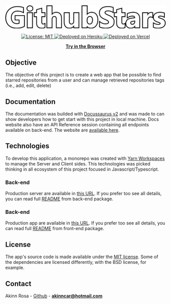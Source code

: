 <p align="center">
  <img src="./packages/client/src/assets/images/header-docs.png" href="https://github-stars-akinncar.vercel.app/" width="560">
</p>

<p align="center">
  <a aria-label="" href="/LICENSE" target="_blank">
    <img alt="License: MIT" src="https://img.shields.io/badge/License-MIT-success.svg?style=flat-square&color=33CC12" target="_blank" />
  </a>

  <a aria-label="heroku" href="https://github-stars-api-akinncar.herokuapp.com/" target="_blank">
    <img alt="Deployed on Heroku" src="https://heroku-badge.herokuapp.com/?app=github-stars-api-akinncar" />
  </a>

  <a aria-label="vercel" href="https://github-stars-akinncar.vercel.app/" target="_blank">
    <img alt="Deployed on Vercel" src="http://therealsujitk-vercel-badge.vercel.app/?app=therealsujitk-vercel-badge" />
  </a>
</p>

<p align="center">
  <a aria-label="try fortstatus" href="https://github-stars-akinncar.vercel.app/"><b>Try in the Browser</b></a>
</p>

## Objective

The objective of this project is to create a web app that be possible to find starred repositories from a user and can manage retrieved repositories tags (i.e., add, edit, delete)

## Documentation

The documentation was builded with [Docussaurus v2](https://v2.docusaurus.io/) and was made to can show developers how to get start with this project in local machine. Docs website also have an API Reference session containing all endpoints available on back-end. The website are [available here](https://github-stars-docs.vercel.app/).

## Technologies

To develop this application, a monorepo was created with [Yarn Workspaces](https://classic.yarnpkg.com/en/docs/workspaces/) to manage the Server and Client sides. This technologies was picked thinking in all ecosystem of this project focused in Javascript/Typescript.

### Back-end

Production server are available in [this URL](https://github-stars-api-akinncar.herokuapp.com/). If you prefer too see all details, you can read full [README](./packages/client/README.md) from back-end package.

### Back-end

Production app are available in [this URL](https://github-stars-akinncar.vercel.app/). If you prefer too see all details, you can read full [README](./packages/server/README.md) from front-end package.

## License

The app's source code is made available under the [MIT license](LICENSE). Some of the dependencies are licensed differently, with the BSD license, for example.

## Contact

Akinn Rosa - [Github](https://github.com/akinncar) - **[akinncar@hotmail.com](mailto:akinncar@hotmail.com)**
